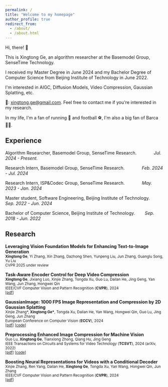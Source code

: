```yaml
---
permalink: /
title: "Welcome to my homepage"
author_profile: true
redirect_from: 
  - /about/
  - /about.html
---
```



Hi, there! 👋

This is Xingtong Ge, an algorithm researcher at the Basemodel Group, SenseTime Technology.

I received my Master Degree in June 2024 and my Bachelor Degree of Computer Science from Beijing Institute of Technology in June 2022. 

I'm interested in AIGC, Diffusion Models, Video Compression, Gaussian Splatting, etc.

📧: xingtong.ge@gmail.com. Feel free to contact me if you're interested in my research.

In my life, I'm a fan of running 🏃 and football ⚽️, I'm also a big fan of Barca 🔴🔵.
<!-- This is the front page of a website that is powered by the [Academic Pages template](https://github.com/academicpages/academicpages.github.io) and hosted on GitHub pages. [GitHub pages](https://pages.github.com) is a free service in which websites are built and hosted from code and data stored in a GitHub repository, automatically updating when a new commit is made to the respository. This template was forked from the [Minimal Mistakes Jekyll Theme](https://mmistakes.github.io/minimal-mistakes/) created by Michael Rose, and then extended to support the kinds of content that academics have: publications, talks, teaching, a portfolio, blog posts, and a dynamically-generated CV. You can fork [this repository](https://github.com/academicpages/academicpages.github.io) right now, modify the configuration and markdown files, add your own PDFs and other content, and have your own site for free, with no ads! An older version of this template powers my own personal website at [stuartgeiger.com](http://stuartgeiger.com), which uses [this Github repository](https://github.com/staeiou/staeiou.github.io). -->

Experience
------
Algorithm Researcher, Basemodel Group, SenseTime Research. &nbsp;&nbsp;&nbsp;&nbsp;&nbsp;&nbsp;&nbsp;&nbsp;&nbsp;&nbsp;&nbsp;&nbsp; *Jul. 2024 - Present.*

Research Intern, Basemodel Group, SenseTime Research. &nbsp;&nbsp;&nbsp;&nbsp;&nbsp;&nbsp;&nbsp;&nbsp;&nbsp;&nbsp;&nbsp;&nbsp; *Feb. 2024 - Jul. 2024*

Research Intern, ISP&Codec Group, SenseTime Research. &nbsp;&nbsp;&nbsp;&nbsp;&nbsp;&nbsp;&nbsp;&nbsp;&nbsp;&nbsp;&nbsp;&nbsp; *May. 2023 - Jan. 2024*

Master student, Software Engineering, Beijing Institute of Technology. &nbsp;&nbsp;&nbsp; *Sep. 2022 - Jun. 2024*

Bachelor of Computer Science, Beijing Institute of Technology. &nbsp;&nbsp;&nbsp;&nbsp;&nbsp;&nbsp; *Sep. 2018 - Jun. 2022*

<!-- Like many other Jekyll-based GitHub Pages templates, Academic Pages makes you separate the website's content from its form. The content & metadata of your website are in structured markdown files, while various other files constitute the theme, specifying how to transform that content & metadata into HTML pages. You keep these various markdown (.md), YAML (.yml), HTML, and CSS files in a public GitHub repository. Each time you commit and push an update to the repository, the [GitHub pages](https://pages.github.com/) service creates static HTML pages based on these files, which are hosted on GitHub's servers free of charge.

Many of the features of dynamic content management systems (like Wordpress) can be achieved in this fashion, using a fraction of the computational resources and with far less vulnerability to hacking and DDoSing. You can also modify the theme to your heart's content without touching the content of your site. If you get to a point where you've broken something in Jekyll/HTML/CSS beyond repair, your markdown files describing your talks, publications, etc. are safe. You can rollback the changes or even delete the repository and start over -- just be sure to save the markdown files! Finally, you can also write scripts that process the structured data on the site, such as [this one](https://github.com/academicpages/academicpages.github.io/blob/master/talkmap.ipynb) that analyzes metadata in pages about talks to display [a map of every location you've given a talk](https://academicpages.github.io/talkmap.html). -->

Research
------
**Leveraging Vision Foundation Models for Enhancing Text-to-Image Generation**  
<span style="font-size: smaller;">
**Xingtong Ge**, Yi Zhang, Xin Zhang, Dazhong Shen, Yunpeng Liu, Jun Zhang, Guanglu Song, Yu Liu  
CVPR 2025 under review
</span>

**Task-Aware Encoder Control for Deep Video Compression**  
<span style="font-size: smaller;">
**Xingtong Ge**, Jixiang Luo, Xinjie Zhang, Tongda Xu, Guo Lu, Dailan He, Jing Geng, Yan Wang, Jun Zhang, Hongwei Qin  
IEEE/CVF Computer Vision and Pattern Recognition (**CVPR**), 2024  
[[pdf](https://arxiv.org/pdf/2404.04848)]
</span>

**GaussianImage: 1000 FPS Image Representation and Compression by 2D Gaussian Splatting**  
<span style="font-size: smaller;">
Xinjie Zhang\*, **Xingtong Ge\***, Tongda Xu, Dailan He, Yan Wang, Hongwei Qin, Guo Lu, Jing Geng, Jun Zhang  
European Conference on Computer Vision (**ECCV**), 2024  
[[pdf](https://arxiv.org/pdf/2403.08551)]
[[code](https://github.com/Xinjie-Q/GaussianImage)]
</span>

**Preprocessing Enhanced Image Compression for Machine Vision**  
<span style="font-size: smaller;">
Guo Lu, **Xingtong Ge**, Tianxiong Zhong, Qiang Hu, Jing Geng  
IEEE Transactions on Circuits and Systems for Video Technology (**TCSVT**), 2024 (arXiv, 2022)  
[[pdf](https://ieeexplore.ieee.org/abstract/document/10632166/)]
[[code](https://github.com/XingtongGe/PreprocessingICM)]
</span>


**Boosting Neural Representations for Videos with a Conditional Decoder**  
<span style="font-size: smaller;">
Xinjie Zhang, Ren Yang, Dailan He, **Xingtong Ge**, Tongda Xu, Yan Wang, Hongwei Qin, Jun Zhang  
IEEE/CVF Computer Vision and Pattern Recognition (**CVPR**), 2024  
[[pdf](https://arxiv.org/pdf/2402.18152)]
</span>


<!-- **Content-aware Masked Image Modeling Transformer for Stereo Image Compression**  
<span style="font-size: smaller;">
Xinjie Zhang, Shenyuan Gao, Zhening Liu, **Xingtong Ge**, Dailan He, Tongda Xu, Yan Wang, Jun Zhang
ECCV 2024 submitted  
[[pdf](https://arxiv.org/pdf/2402.18152)]
</span> -->

<!-- 1. Register a GitHub account if you don't have one and confirm your e-mail (required!)
1. Fork [this repository](https://github.com/academicpages/academicpages.github.io) by clicking the "fork" button in the top right. 
1. Go to the repository's settings (rightmost item in the tabs that start with "Code", should be below "Unwatch"). Rename the repository "[your GitHub username].github.io", which will also be your website's URL.
1. Set site-wide configuration and create content & metadata (see below -- also see [this set of diffs](http://archive.is/3TPas) showing what files were changed to set up [an example site](https://getorg-testacct.github.io) for a user with the username "getorg-testacct")
1. Upload any files (like PDFs, .zip files, etc.) to the files/ directory. They will appear at https://[your GitHub username].github.io/files/example.pdf.  
1. Check status by going to the repository settings, in the "GitHub pages" section

Site-wide configuration
------
The main configuration file for the site is in the base directory in [_config.yml](https://github.com/academicpages/academicpages.github.io/blob/master/_config.yml), which defines the content in the sidebars and other site-wide features. You will need to replace the default variables with ones about yourself and your site's github repository. The configuration file for the top menu is in [_data/navigation.yml](https://github.com/academicpages/academicpages.github.io/blob/master/_data/navigation.yml). For example, if you don't have a portfolio or blog posts, you can remove those items from that navigation.yml file to remove them from the header. 

Create content & metadata
------
For site content, there is one markdown file for each type of content, which are stored in directories like _publications, _talks, _posts, _teaching, or _pages. For example, each talk is a markdown file in the [_talks directory](https://github.com/academicpages/academicpages.github.io/tree/master/_talks). At the top of each markdown file is structured data in YAML about the talk, which the theme will parse to do lots of cool stuff. The same structured data about a talk is used to generate the list of talks on the [Talks page](https://academicpages.github.io/talks), each [individual page](https://academicpages.github.io/talks/2012-03-01-talk-1) for specific talks, the talks section for the [CV page](https://academicpages.github.io/cv), and the [map of places you've given a talk](https://academicpages.github.io/talkmap.html) (if you run this [python file](https://github.com/academicpages/academicpages.github.io/blob/master/talkmap.py) or [Jupyter notebook](https://github.com/academicpages/academicpages.github.io/blob/master/talkmap.ipynb), which creates the HTML for the map based on the contents of the _talks directory).

**Markdown generator**

I have also created [a set of Jupyter notebooks](https://github.com/academicpages/academicpages.github.io/tree/master/markdown_generator
) that converts a CSV containing structured data about talks or presentations into individual markdown files that will be properly formatted for the Academic Pages template. The sample CSVs in that directory are the ones I used to create my own personal website at stuartgeiger.com. My usual workflow is that I keep a spreadsheet of my publications and talks, then run the code in these notebooks to generate the markdown files, then commit and push them to the GitHub repository.

How to edit your site's GitHub repository
------
Many people use a git client to create files on their local computer and then push them to GitHub's servers. If you are not familiar with git, you can directly edit these configuration and markdown files directly in the github.com interface. Navigate to a file (like [this one](https://github.com/academicpages/academicpages.github.io/blob/master/_talks/2012-03-01-talk-1.md) and click the pencil icon in the top right of the content preview (to the right of the "Raw | Blame | History" buttons). You can delete a file by clicking the trashcan icon to the right of the pencil icon. You can also create new files or upload files by navigating to a directory and clicking the "Create new file" or "Upload files" buttons. 

Example: editing a markdown file for a talk
![Editing a markdown file for a talk](/images/editing-talk.png)

For more info
------
More info about configuring Academic Pages can be found in [the guide](https://academicpages.github.io/markdown/). The [guides for the Minimal Mistakes theme](https://mmistakes.github.io/minimal-mistakes/docs/configuration/) (which this theme was forked from) might also be helpful. -->
